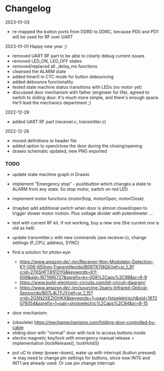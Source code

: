 # Changelog
2023-01-03
- re-mapped the button ports from DDRD to DDRC, because PD0 and PD1 will be used for RF over UART

2023-01-01
Happy new year ;)
- removed UART RF part to be able to clearly debug current issues
- removed LED_ON, LED_OFF states
- removed/replaced all _delay_ms functions
- cleansed the ALARM state
- added timer0 in CTC mode for button debouncing
- added debounce functionality
- tested state machine status transitions with LEDs (no motor yet)
- discussed door mechanism with father (engineer for life), agreed to switch to sliding door. It's much more simple, 
and there's enough space. He'll lead the mechanics department ;)

2022-12-29
- added UART RF part (receiver.c, transmitter.c)

2022-12-26
- moved definitions to header file
- added option to open/close the door during the closing/opening
- drawio schematic updated, new PNG exported

### TODO
- update state machine graph in Drawio
- implement "Emergency stop" - pushbutton which changes a state to ALARM from any state. So stop motor, switch on red LED.
- implement motor functions (motorStop, motorOpen, motorClose).
- (maybe) add additional switch when door is almost closed/open to trigger slower motor motion. Plus voltage divider with potentimeter ...
- test with current RF kit. If not working, buy a new one (the current one is old as hell)
- update transmitter.c with new commands (see receiver.c), change settings (F_CPU, address, SYNC)
- find a solution for photo-eye:
  + https://www.amazon.de/-/en/Receiver-Non-Modulator-Detection-KY-008-650nm-Transmitter/dp/B09TK119QX/ref=sr_1_9?crid=27KSHFT81FDYG&keywords=KY-008&qid=1671995727&sprefix=ky-008%2Caps%2C98&sr=8-9
  + https://www.build-electronic-circuits.com/ldr-circuit-diagram/
  + https://www.amazon.de/-/en/sourcing-2pairs-Infrared-Optical-Sensor/dp/B07L4LTFJY/ref=sr_1_15?crid=2OSN2XEZIOHKX&keywords=1+paar+fotoelektrisch&qid=1672079354&sprefix=1+pair+photoelectric%2Caps%2C94&sr=8-15

- door mechanism:
 + (obsolete) https://mechamechanisms.com/folding-door-controlled-by-cable
 + sliding door with "normal" door with lock to access buttons inside
 + electro magnetic key/lock with emergency manual release + implementation (lockRelease(), lockHold())
- put uC to sleep (power-down), wake up with interrupt (button pressed) => may need to change pin settings for buttons, since now INT0 and INT1 are already used. Or use pin change interrupt.
